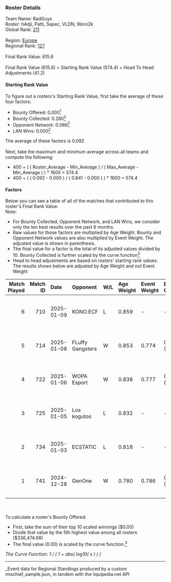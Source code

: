 ### Roster Details<br />
Team Name: BadGuys<br />
Roster: hAdji, Patti, Sapec, VLDN, Woro2k<br />
Global Rank: [211](../../standings_global_2025_03_01.md)<br />
<br />
Region: [Europe]( ../../standings_europe_2025_03_01.md)<br />
Regional Rank: [127]( ../../standings_europe_2025_03_01.md)<br />
<br />
Final Rank Value:  615.6<br />
<br />
Final Rank Value (615.6) = Starting Rank Value (574.4) + Head To Head Adjustments (41.2)<br />

#### Starting Rank Value<br />
To figure out a rosters's Starting Rank Value, first take the average of these four factors:<br />
- Bounty Offered: 0.000[<sup>1</sup>](#table2)
- Bounty Collected: 0.280[<sup>2</sup>](#table1)
- Opponent Network: 0.086[<sup>2</sup>](#table1)
- LAN Wins: 0.000[<sup>2</sup>](#table1)

The average of these factors is 0.092<br />
<br />
Next, take the maximum and minimum average across all teams and compute the following:<br />
- 400 + ( ( Roster_Average - Min_Average ) / ( Max_Average - Min_Average ) ) * 1600 = 574.4
- 400 + ( ( 0.092 - 0.000 ) / ( 0.841 - 0.000 ) ) * 1600 = 574.4


#### Factors<br />
Below you can see a table of all of the matches that contributed to this roster's Final Rank Value.<br />
Note:<br />

- For Bounty Collected, Opponent Network, and LAN Wins, we consider only the ten best results over the past 6 months.
- Raw values for those factors are multiplied by Age Weight. Bounty and Opponent Network values are also multiplied by Event Weight. The adjusted value is shown in parenthesis.
- The final value for a factor is the total of its adjusted values divided by 10. Bounty Collected is further scaled by the curve function[<sup>3</sup>](#curveFunction)
- Head to head adjustments are based on rosters' starting rank values. The results shown below are adjusted by Age Weight and not Event Weight
<span id="table1"></span><br />


| Match Played | Match ID | Date       | Opponent         | W/L | Age Weight | Event Weight | Bounty Collected | Opponent Network | LAN Wins  | H2H Adj. | Roster                            |
| -: | -: | :- | :- | :- | :- | :- | :- | :- | :- | -: | :- |
|            6 |      710 | 2025-01-09 | KONO.ECF         | L   | 0.859      | -            | -                | -                | -         |    -9.80 | hAdji, Patti, Sapec, VLDN, Woro2k |
|            5 |      714 | 2025-01-08 | FLuffy Gangsters | W   | 0.853      | 0.774        | 0.005 (0.004)    | 0.419 (0.277)    | 0 (0.000) |    17.60 | hAdji, Patti, Sapec, VLDN, Woro2k |
|            4 |      722 | 2025-01-06 | WOPA Esport      | W   | 0.838      | 0.777        | 0.028 (0.018)    | 0.499 (0.325)    | 0 (0.000) |    19.95 | hAdji, Patti, Sapec, VLDN, Woro2k |
|            3 |      725 | 2025-01-05 | Los kogutos      | L   | 0.832      | -            | -                | -                | -         |    -3.79 | hAdji, Patti, Sapec, VLDN, Woro2k |
|            2 |      734 | 2025-01-03 | ECSTATIC         | L   | 0.818      | -            | -                | -                | -         |    -1.97 | hAdji, Patti, Sapec, VLDN, Woro2k |
|            1 |      741 | 2024-12-28 | GenOne           | W   | 0.780      | 0.786        | 0.009 (0.005)    | 0.424 (0.260)    | 0 (0.000) |    19.21 | hAdji, Patti, Sapec, VLDN, Woro2k |

<br />
<span id="table2"></span><br />
To calculate a roster's Bounty Offered:<br />

- First, take the sum of their top 10 scaled winnings ($0.00)
- Divide that value by the 5th highest value among all rosters ($336,474.68)
- The final value (0.00) is scaled by the curve function.[<sup>3</sup>](#curveFunction)

<span id="curveFunction"></span>_The Curve Function: 1 / ( 1 + abs( log10( x ) ) )_<br />

---
_Event data for Regional Standings produced by a custom mischief_sample.json, in tandem with the liquipedia.net API<br />
